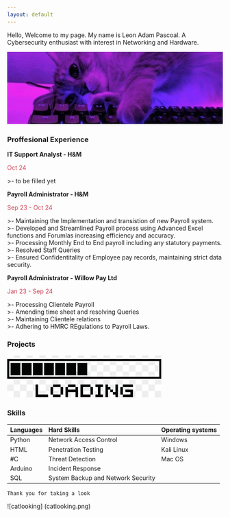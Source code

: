 ```yaml
---
layout: default
---
```

Hello, Welcome to my page. My name is Leon Adam Pascoal. A Cybersecurity enthusiast with interest in Networking and Hardware.

![CAT1](catonkeyboard.png)

### Proffesional Experience 

<b>IT Support Analyst - H&M <br /> </b>   
<p style ="color:#ce4257"> Oct 24 </p>
>- to be filled yet

<b>Payroll Administrator - H&M  <br /></b>
<p style ="color:#ce4257">  Sep 23 - Oct 24 </p>
>-  Maintaining the Implementation and transistion of new Payroll system.<br />
>- Developed and Streamlined Payroll process using Advanced Excel functions and Forumlas increasing efficiency and accuracy.<br />
>- Processing Monthly End to End payroll including any statutory payments. <br />
>- Resolved Staff Queries <br />
>- Ensured Confidentitality of Employee pay records, maintaining strict data security.

<b>Payroll Administrator - Willow Pay Ltd <br /> </b> 
<p style ="color:#ce4257">  Jan 23 - Sep 24 </p>
>- Processing Clientele Payroll <br />
>- Amending time sheet and resolving Queries <br />
>- Maintaining Clientele relations <br />
>- Adhering to HMRC REgulations to Payroll Laws. 

### Projects

![CATO](png-transparent-black-loading-illustration-t-shirt-wall-decal-sticker-polyvinyl-chloride-loading-angle-text-rectangle-thumbnail.png)

### Skills

|Languages  | Hard Skills   | Operating systems | 
|:-----------------|:----------------------|:------|
| Python   | Network Access Control| Windows  | 
| HTML     | Penetration Testing   | Kali Linux |
| #C       | Threat Detection      | Mac OS   |
| Arduino  | Incident Response     |          |
| SQL      | System Backup and Network Security

```
Thank you for taking a look 
```
![catlooking] (catlooking.png)
